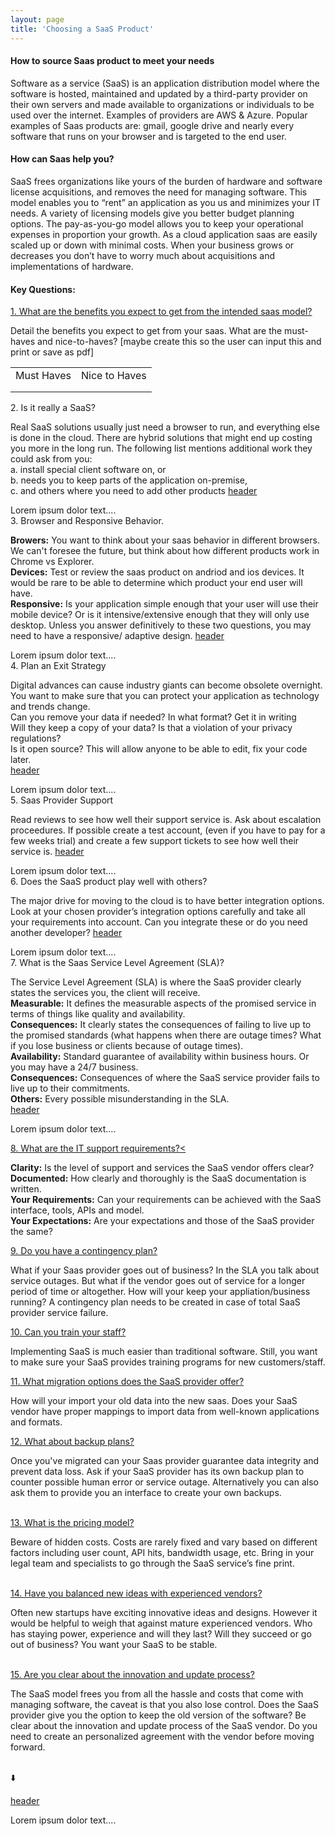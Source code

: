 ```yaml
---
layout: page
title: 'Choosing a SaaS Product'
---
```


#### How to source Saas product to meet your needs

Software as a service (SaaS) is an application distribution model where the software is hosted, maintained and updated by a third-party provider on their own servers and made available to organizations or individuals to be used over the internet. Examples of providers are AWS & Azure. Popular examples of Saas products are: gmail, google drive and nearly every software that runs on your browser and is targeted to the end user.  

#### How can Saas help you? 
SaaS frees organizations like yours of the burden of hardware and software license acquisitions, and removes the need for managing software. This model enables you to “rent” an application as you us and minimizes your IT needs. A variety of licensing models give you better budget planning options. The pay-as-you-go model allows you to keep your operational expenses in proportion your growth. As a cloud application saas are easily scaled up or down with minimal costs. When your business grows or decreases you don’t have to worry much about acquisitions and implementations of hardware. 

#### Key Questions: 

<a href="#demo" data-toggle="collapse">1. What are the benefits you expect to get from the intended saas model?</a>

<div id="demo" class="collapse">
Detail the benefits you expect to get from your saas. What are the must-haves and nice-to-haves? [maybe create this so the user can input this and print or save as pdf]
<table>
  <tr>
    <td>Must Haves</td>
    <td> Nice to Haves</td>
  </tr>
  <tr>
    <td></td>
    <td></td>
  </tr>
    <tr>
    <td></td>
    <td></td>
  </tr>
</table>
</p>
</div>



<summary>2. Is it really a SaaS?</summary>

<p>
Real SaaS solutions usually just need a browser to run, and everything else is done in the cloud. 
There are hybrid solutions that might end up costing you more in the long run. The following list mentions additional work they could ask from you:<br>
a. install special client software on, or <br>
b. needs you to keep parts of the application on-premise, <br>
c. and others where you need to add other products
<a href="#demo" data-toggle="collapse">header</a>

<div id="demo" class="collapse">
Lorem ipsum dolor text....
</div>



<summary>3. Browser and Responsive Behavior.</summary>

<p>
<strong>Browers:</strong> You want to think about your saas behavior in different browsers. We can't foresee the future, but think about how different products work in Chrome vs Explorer.<br>
<strong>Devices:</strong> Test or review the saas product on andriod and ios devices. It would be rare to be able to determine which product your end user will have. <br>
<strong>Responsive:</strong>  Is your application simple enough that your user will use their mobile device? Or is it intensive/extensive enough that they will only use desktop. Unless you answer definitively to these two questions, you may need to have a responsive/ adaptive design.
<a href="#demo" data-toggle="collapse">header</a>

<div id="demo" class="collapse">
Lorem ipsum dolor text....
</div>



<summary>4. Plan an Exit Strategy</summary>

<p>
Digital advances can cause industry giants can become obsolete overnight. You want to make sure that you can protect your application as technology and trends change. <br>  
Can you remove your data if needed? In what format? Get it in writing <br>
Will they keep a copy of your data? Is that a violation of your privacy regulations?  <br>
Is it open source? This will allow anyone to be able to edit, fix your code later. <br> 
<a href="#demo" data-toggle="collapse">header</a>

<div id="demo" class="collapse">
Lorem ipsum dolor text....
</div>



<summary>5. Saas Provider Support</summary>

<p>
Read reviews to see how well their support service is. Ask about escalation proceedures. If possible create a test account, (even if you have to pay for a few weeks trial) and create a few support tickets to see how well their service is.  
<a href="#demo" data-toggle="collapse">header</a>

<div id="demo" class="collapse">
Lorem ipsum dolor text....
</div>



<summary>6. Does the SaaS product play well with others?</summary>

<p>
The major drive for moving to the cloud is to have better integration options. Look at your chosen provider’s integration options carefully and take all your requirements into account. Can you integrate these or do you need another developer?  
<a href="#demo" data-toggle="collapse">header</a>

<div id="demo" class="collapse">
Lorem ipsum dolor text....
</div>



<summary>7. What is the Saas Service Level Agreement (SLA)?</summary>

<p>
The Service Level Agreement (SLA) is where the SaaS provider clearly states the services you, the client will receive.<br>
<strong>Measurable:</strong> It defines the measurable aspects of the promised service in terms of things like quality and availability. <br>
<strong>Consequences:</strong> It clearly states the consequences of failing to live up to the promised standards (what happens when there are outage times? What if you lose business or clients because of outage times). <br>
<strong>Availability:</strong> Standard guarantee of availability within business hours. Or you may have a 24/7 business. <br>
<strong>Consequences:</strong> Consequences of where the SaaS service provider fails to live up to their commitments.  <br>
<strong>Others:</strong> Every possible misunderstanding in the SLA. <br>
<a href="#demo" data-toggle="collapse">header</a>

<div id="demo" class="collapse">
Lorem ipsum dolor text....
</div>


<a href="#demo8" data-toggle="collapse">8. What are the IT support requirements?<</a>
<div id="demo8" class="collapse">
<strong>Clarity:</strong>  Is the level of support and services the SaaS vendor offers clear? <br>
<strong>Documented:</strong>  How clearly and thoroughly is the SaaS documentation is written. <br>
<strong>Your Requirements:</strong>  Can your requirements can be achieved with the SaaS interface, tools, APIs and model. <br>
<strong>Your Expectations:</strong>  Are your expectations and those of the SaaS provider the same?  <br>
</div>


<a href="#demo9" data-toggle="collapse">9. Do you have a contingency plan?</a>
<div id="demo9" class="collapse">
What if your Saas provider goes out of business? In the SLA you talk about service outages. But what if the vendor goes out of service for a longer period of time or altogether. How will your keep your appliation/business running? A contingency plan needs to be created in case of total SaaS provider service failure.
</div>


<a href="#demo10" data-toggle="collapse">10. Can you train your staff?</a>
<div id="demo10" class="collapse">
Implementing SaaS is much easier than traditional software. Still, you want to make sure your SaaS provides training programs for new customers/staff.
</div>


<a href="#demo11" data-toggle="collapse">11. What migration options does the SaaS provider offer?</a>
<div id="demo11" class="collapse">
How will your import your old data into the new saas. Does your SaaS vendor have proper mappings to import data from well-known applications and formats.  
</div>


<a href="#demo12" data-toggle="collapse" icon="arrow_down"> 12. What about backup plans? </a>
<div id="demo12" class="collapse">
Once you've migrated can your Saas provider guarantee data integrity and prevent data loss. Ask if your SaaS provider has its own backup plan to counter possible human error or service outage. Alternatively you can also ask them to provide you an interface to create your own backups. 
</div>
<br>

<a href="#demo13" data-toggle="collapse">13. What is the pricing model?</a>
<div id="demo13" class="collapse">
Beware of hidden costs. Costs are rarely fixed and vary based on different factors including user count, API hits, bandwidth usage, etc. Bring in your legal team and specialists to go through the SaaS service’s fine print. 
</div>
<br>

<a href="#demo14" data-toggle="collapse">14. Have you balanced new ideas with experienced vendors?</a>
<div id="demo14" class="collapse">
Often new startups have exciting innovative ideas and designs. However it would be helpful to weigh that against mature experienced vendors. Who has staying power, experience and will they last? Will they succeed or go out of business? You want your SaaS to be stable. 
</div>
<br>

<a href="#demo15" data-toggle="collapse">15. Are you clear about the innovation and update process?</a>
<div id="demo15" class="collapse">
The SaaS model frees you from all the hassle and costs that come with managing software, the caveat is that you also lose control. Does the SaaS provider give you the option to keep the old version of the software? Be clear about the innovation and update process of the SaaS vendor.  Do you need to create an personalized agreement with the vendor before moving forward.
</div>
<br>


 :arrow_down:

<a href="#demo" data-toggle="collapse">header</a>

<div id="demo" class="collapse">
Lorem ipsum dolor text....
</div>

